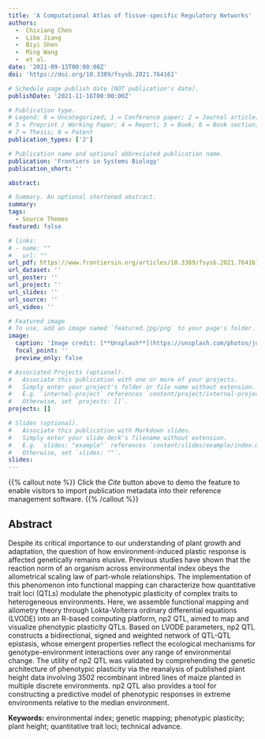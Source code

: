 ```yaml
---
title: 'A Computational Atlas of Tissue-specific Regulatory Networks'
authors:
  -  Chixiang Chen
  -  Libo Jiang 
  -  Biyi Shen
  -  Ming Wang
  -  et al.
date: '2021-09-13T00:00:00Z'
doi: 'https://doi.org/10.3389/fsysb.2021.764161'

# Schedule page publish date (NOT publication's date).
publishDate: '2021-11-16T00:00:00Z'

# Publication type.
# Legend: 0 = Uncategorized; 1 = Conference paper; 2 = Journal article;
# 3 = Preprint / Working Paper; 4 = Report; 5 = Book; 6 = Book section;
# 7 = Thesis; 8 = Patent
publication_types: ['2']

# Publication name and optional abbreviated publication name.
publication: 'Frontiers in Systems Biology'
publication_short: ''

abstract: 

# Summary. An optional shortened abstract.
summary: 
tags:
  - Source Themes
featured: false

# links:
# - name: ""
#   url: ""
url_pdf: https://www.frontiersin.org/articles/10.3389/fsysb.2021.764161/full
url_dataset: ''
url_poster: ''
url_project: ''
url_slides: ''
url_source: ''
url_video: ''

# Featured image
# To use, add an image named `featured.jpg/png` to your page's folder.
image:
  caption: 'Image credit: [**Unsplash**](https://unsplash.com/photos/jdD8gXaTZsc)'
  focal_point: ''
  preview_only: false

# Associated Projects (optional).
#   Associate this publication with one or more of your projects.
#   Simply enter your project's folder or file name without extension.
#   E.g. `internal-project` references `content/project/internal-project/index.md`.
#   Otherwise, set `projects: []`.
projects: []

# Slides (optional).
#   Associate this publication with Markdown slides.
#   Simply enter your slide deck's filename without extension.
#   E.g. `slides: "example"` references `content/slides/example/index.md`.
#   Otherwise, set `slides: ""`.
slides:
---
```


{{% callout note %}}
Click the _Cite_ button above to demo the feature to enable visitors to import publication metadata into their reference management software.
{{% /callout %}}

## Abstract

Despite its critical importance to our understanding of plant growth and adaptation, the question of how environment-induced plastic response is affected genetically remains elusive. Previous studies have shown that the reaction norm of an organism across environmental index obeys the allometrical scaling law of part-whole relationships. The implementation of this phenomenon into functional mapping can characterize how quantitative trait loci (QTLs) modulate the phenotypic plasticity of complex traits to heterogeneous environments. Here, we assemble functional mapping and allometry theory through Lokta-Volterra ordinary differential equations (LVODE) into an R-based computing platform, np2 QTL, aimed to map and visualize phenotypic plasticity QTLs. Based on LVODE parameters, np2 QTL constructs a bidirectional, signed and weighted network of QTL-QTL epistasis, whose emergent properties reflect the ecological mechanisms for genotype-environment interactions over any range of environmental change. The utility of np2 QTL was validated by comprehending the genetic architecture of phenotypic plasticity via the reanalysis of published plant height data involving 3502 recombinant inbred lines of maize planted in multiple discrete environments. np2 QTL also provides a tool for constructing a predictive model of phenotypic responses in extreme environments relative to the median environment.

**Keywords:** environmental index; genetic mapping; phenotypic plasticity; plant height; quantitative trait loci; technical advance.
